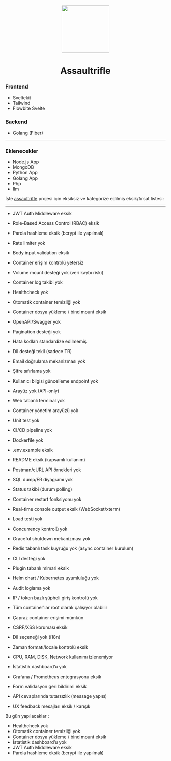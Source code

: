 <div align="center">
  <img src="https://github.com/user-attachments/assets/fc4edece-de30-41fa-8a7c-2cd47b68ea64" width="150" />
</div>

<h1 style="text-align:center;">Assaultrifle</h1>



### Frontend
- Sveltekit
- Tailwind
- Flowbite Svelte

### Backend
- Golang (Fiber)

---

### Eklenecekler
- Node.js App  
- MongoDB  
- Python App  
- Golang App
- Php
- llm

İşte [assaultrifle](https://github.com/ewriq/assaultrifle) projesi için eksiksiz ve kategorize edilmiş eksik/fırsat listesi:

---


* JWT Auth Middleware eksik
* Role-Based Access Control (RBAC) eksik
* Parola hashleme eksik (bcrypt ile yapılmalı)
* Rate limiter yok
* Body input validation eksik
* Container erişim kontrolü yetersiz


* Volume mount desteği yok (veri kaybı riski)
* Container log takibi yok
* Healthcheck yok
* Otomatik container temizliği yok
* Container dosya yükleme / bind mount eksik

* OpenAPI/Swagger yok
* Pagination desteği yok
* Hata kodları standardize edilmemiş
* Dil desteği tekil (sadece TR)

* Email doğrulama mekanizması yok
* Şifre sıfırlama yok
* Kullanıcı bilgisi güncelleme endpoint yok

* Arayüz yok (API-only)
* Web tabanlı terminal yok
* Container yönetim arayüzü yok

* Unit test yok
* CI/CD pipeline yok
* Dockerfile yok
* .env.example eksik

* README eksik (kapsamlı kullanım)
* Postman/cURL API örnekleri yok
* SQL dump/ER diyagramı yok

* Status takibi (durum polling)
* Container restart fonksiyonu yok
* Real-time console output eksik (WebSocket/xterm)

* Load testi yok
* Concurrency kontrolü yok
* Graceful shutdown mekanizması yok

* Redis tabanlı task kuyruğu yok (async container kurulum)
* CLI desteği yok
* Plugin tabanlı mimari eksik
* Helm chart / Kubernetes uyumluluğu yok

* Audit loglama yok
* IP / token bazlı şüpheli giriş kontrolü yok

* Tüm container'lar root olarak çalışıyor olabilir
* Çapraz container erişimi mümkün
* CSRF/XSS koruması eksik

* Dil seçeneği yok (i18n)
* Zaman formatı/locale kontrolü eksik

* CPU, RAM, DISK, Network kullanımı izlenemiyor
* İstatistik dashboard’u yok
* Grafana / Prometheus entegrasyonu eksik

* Form validasyon geri bildirimi eksik
* API cevaplarında tutarsızlık (message yapısı)
* UX feedback mesajları eksik / karışık

Bu gün yapılacaklar :
* Healthcheck yok
* Otomatik container temizliği yok
* Container dosya yükleme / bind mount eksik
* İstatistik dashboard’u yok
* JWT Auth Middleware eksik
* Parola hashleme eksik (bcrypt ile yapılmalı)